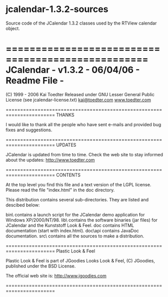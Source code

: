# jcalendar-1.3.2-sources
Source code of the JCalendar 1.3.2 classes used by the RTView calendar object. 




==================================================
JCalendar - v1.3.2 - 06/04/06 - Readme File  - 
==================================================

(C) 1999 - 2006 Kai Toedter
Released under GNU Lesser General Public License (see jcalendar-license.txt)
kai@toedter.com
www.toedter.com

=======================================================================
THANKS

I would like to thank all the people who have sent e-mails and
provided bug fixes and suggestions.

=======================================================================
UPDATES

JCalendar is updated from time to time.
Check the web site to stay informed about the updates:
  http://www.toedter.com

=======================================================================
CONTENTS

At the top level you find this file and a text version of the LGPL
license. Please read the file "index.html" in the doc directory.

This distribution contains several sub-directories.
They are listed and descibed below:

  bin\             contains a launch script for the JCalendar
                   demo application for Windows XP/2000/NT/98.
  lib\             contains the software binaries (jar files)
                   for JCalendar and the Kunststoff Look & Feel.
  doc              contains HTML documentation (start with index.html).
  doc\api          contains JavaDoc documentation.
  src\             contains all the sources to make a distribution.
               

=======================================================================
Plastic Look & Feel

Plastic Look & Feel is part of JGoodies Looks Look & Feel, (C) JGoodies,
published under the BSD License.

The official web site is:
	http://www.jgoodies.com

=======================================================================
